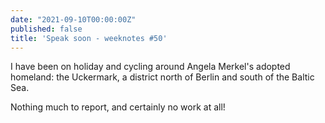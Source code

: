 ```yaml
---
date: "2021-09-10T00:00:00Z"
published: false
title: 'Speak soon - weeknotes #50'
---
```


I have been on holiday and cycling around Angela Merkel's adopted homeland: the Uckermark, a district north of Berlin and south of the Baltic Sea.

Nothing much to report, and certainly no work at all!
